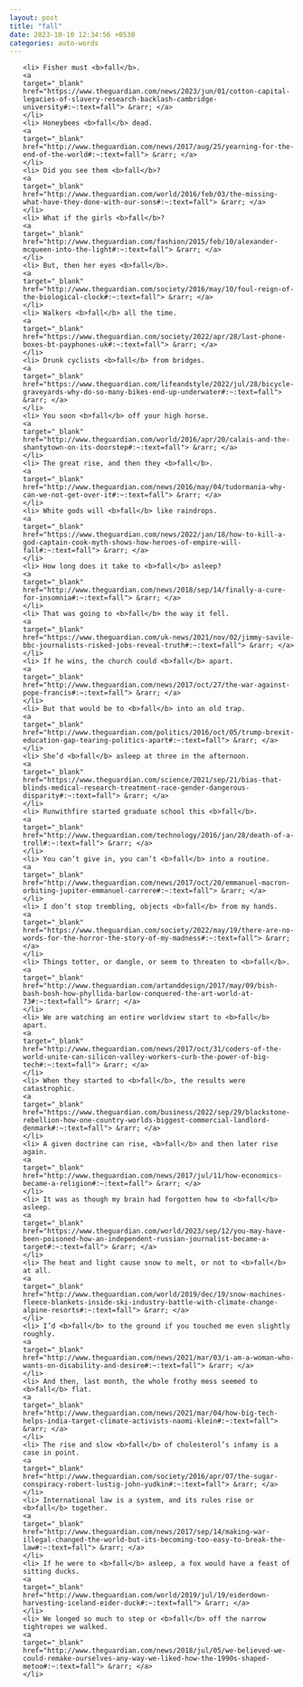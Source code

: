 ```yaml
---
layout: post
title: "fall"
date: 2023-10-10 12:34:56 +0530
categories: auto-words
---
```

<ol>

    <li> Fisher must <b>fall</b>.
    <a 
    target="_blank" 
    href="https://www.theguardian.com/news/2023/jun/01/cotton-capital-legacies-of-slavery-research-backlash-cambridge-university#:~:text=fall"> &rarr; </a>
    </li>
    <li> Honeybees <b>fall</b> dead.
    <a 
    target="_blank" 
    href="http://www.theguardian.com/news/2017/aug/25/yearning-for-the-end-of-the-world#:~:text=fall"> &rarr; </a>
    </li>
    <li> Did you see them <b>fall</b>?
    <a 
    target="_blank" 
    href="http://www.theguardian.com/world/2016/feb/03/the-missing-what-have-they-done-with-our-sons#:~:text=fall"> &rarr; </a>
    </li>
    <li> What if the girls <b>fall</b>?
    <a 
    target="_blank" 
    href="http://www.theguardian.com/fashion/2015/feb/10/alexander-mcqueen-into-the-light#:~:text=fall"> &rarr; </a>
    </li>
    <li> But, then her eyes <b>fall</b>.
    <a 
    target="_blank" 
    href="http://www.theguardian.com/society/2016/may/10/foul-reign-of-the-biological-clock#:~:text=fall"> &rarr; </a>
    </li>
    <li> Walkers <b>fall</b> all the time.
    <a 
    target="_blank" 
    href="https://www.theguardian.com/society/2022/apr/28/last-phone-boxes-bt-payphones-uk#:~:text=fall"> &rarr; </a>
    </li>
    <li> Drunk cyclists <b>fall</b> from bridges.
    <a 
    target="_blank" 
    href="https://www.theguardian.com/lifeandstyle/2022/jul/28/bicycle-graveyards-why-do-so-many-bikes-end-up-underwater#:~:text=fall"> &rarr; </a>
    </li>
    <li> You soon <b>fall</b> off your high horse.
    <a 
    target="_blank" 
    href="http://www.theguardian.com/world/2016/apr/20/calais-and-the-shantytown-on-its-doorstep#:~:text=fall"> &rarr; </a>
    </li>
    <li> The great rise, and then they <b>fall</b>.
    <a 
    target="_blank" 
    href="http://www.theguardian.com/news/2016/may/04/tudormania-why-can-we-not-get-over-it#:~:text=fall"> &rarr; </a>
    </li>
    <li> White gods will <b>fall</b> like raindrops.
    <a 
    target="_blank" 
    href="https://www.theguardian.com/news/2022/jan/18/how-to-kill-a-god-captain-cook-myth-shows-how-heroes-of-empire-will-fall#:~:text=fall"> &rarr; </a>
    </li>
    <li> How long does it take to <b>fall</b> asleep?
    <a 
    target="_blank" 
    href="http://www.theguardian.com/news/2018/sep/14/finally-a-cure-for-insomnia#:~:text=fall"> &rarr; </a>
    </li>
    <li> That was going to <b>fall</b> the way it fell.
    <a 
    target="_blank" 
    href="https://www.theguardian.com/uk-news/2021/nov/02/jimmy-savile-bbc-journalists-risked-jobs-reveal-truth#:~:text=fall"> &rarr; </a>
    </li>
    <li> If he wins, the church could <b>fall</b> apart.
    <a 
    target="_blank" 
    href="http://www.theguardian.com/news/2017/oct/27/the-war-against-pope-francis#:~:text=fall"> &rarr; </a>
    </li>
    <li> But that would be to <b>fall</b> into an old trap.
    <a 
    target="_blank" 
    href="http://www.theguardian.com/politics/2016/oct/05/trump-brexit-education-gap-tearing-politics-apart#:~:text=fall"> &rarr; </a>
    </li>
    <li> She’d <b>fall</b> asleep at three in the afternoon.
    <a 
    target="_blank" 
    href="https://www.theguardian.com/science/2021/sep/21/bias-that-blinds-medical-research-treatment-race-gender-dangerous-disparity#:~:text=fall"> &rarr; </a>
    </li>
    <li> Runwithfire started graduate school this <b>fall</b>.
    <a 
    target="_blank" 
    href="http://www.theguardian.com/technology/2016/jan/28/death-of-a-troll#:~:text=fall"> &rarr; </a>
    </li>
    <li> You can’t give in, you can’t <b>fall</b> into a routine.
    <a 
    target="_blank" 
    href="http://www.theguardian.com/news/2017/oct/20/emmanuel-macron-orbiting-jupiter-emmanuel-carrere#:~:text=fall"> &rarr; </a>
    </li>
    <li> I don’t stop trembling, objects <b>fall</b> from my hands.
    <a 
    target="_blank" 
    href="https://www.theguardian.com/society/2022/may/19/there-are-no-words-for-the-horror-the-story-of-my-madness#:~:text=fall"> &rarr; </a>
    </li>
    <li> Things totter, or dangle, or seem to threaten to <b>fall</b>.
    <a 
    target="_blank" 
    href="http://www.theguardian.com/artanddesign/2017/may/09/bish-bash-bosh-how-phyllida-barlow-conquered-the-art-world-at-73#:~:text=fall"> &rarr; </a>
    </li>
    <li> We are watching an entire worldview start to <b>fall</b> apart.
    <a 
    target="_blank" 
    href="http://www.theguardian.com/news/2017/oct/31/coders-of-the-world-unite-can-silicon-valley-workers-curb-the-power-of-big-tech#:~:text=fall"> &rarr; </a>
    </li>
    <li> When they started to <b>fall</b>, the results were catastrophic.
    <a 
    target="_blank" 
    href="https://www.theguardian.com/business/2022/sep/29/blackstone-rebellion-how-one-country-worlds-biggest-commercial-landlord-denmark#:~:text=fall"> &rarr; </a>
    </li>
    <li> A given doctrine can rise, <b>fall</b> and then later rise again.
    <a 
    target="_blank" 
    href="http://www.theguardian.com/news/2017/jul/11/how-economics-became-a-religion#:~:text=fall"> &rarr; </a>
    </li>
    <li> It was as though my brain had forgotten how to <b>fall</b> asleep.
    <a 
    target="_blank" 
    href="https://www.theguardian.com/world/2023/sep/12/you-may-have-been-poisoned-how-an-independent-russian-journalist-became-a-target#:~:text=fall"> &rarr; </a>
    </li>
    <li> The heat and light cause snow to melt, or not to <b>fall</b> at all.
    <a 
    target="_blank" 
    href="http://www.theguardian.com/world/2019/dec/19/snow-machines-fleece-blankets-inside-ski-industry-battle-with-climate-change-alpine-resorts#:~:text=fall"> &rarr; </a>
    </li>
    <li> I’d <b>fall</b> to the ground if you touched me even slightly roughly.
    <a 
    target="_blank" 
    href="http://www.theguardian.com/news/2021/mar/03/i-am-a-woman-who-wants-on-disability-and-desire#:~:text=fall"> &rarr; </a>
    </li>
    <li> And then, last month, the whole frothy mess seemed to <b>fall</b> flat.
    <a 
    target="_blank" 
    href="http://www.theguardian.com/news/2021/mar/04/how-big-tech-helps-india-target-climate-activists-naomi-klein#:~:text=fall"> &rarr; </a>
    </li>
    <li> The rise and slow <b>fall</b> of cholesterol’s infamy is a case in point.
    <a 
    target="_blank" 
    href="http://www.theguardian.com/society/2016/apr/07/the-sugar-conspiracy-robert-lustig-john-yudkin#:~:text=fall"> &rarr; </a>
    </li>
    <li> International law is a system, and its rules rise or <b>fall</b> together.
    <a 
    target="_blank" 
    href="http://www.theguardian.com/news/2017/sep/14/making-war-illegal-changed-the-world-but-its-becoming-too-easy-to-break-the-law#:~:text=fall"> &rarr; </a>
    </li>
    <li> If he were to <b>fall</b> asleep, a fox would have a feast of sitting ducks.
    <a 
    target="_blank" 
    href="http://www.theguardian.com/world/2019/jul/19/eiderdown-harvesting-iceland-eider-duck#:~:text=fall"> &rarr; </a>
    </li>
    <li> We longed so much to step or <b>fall</b> off the narrow tightropes we walked.
    <a 
    target="_blank" 
    href="http://www.theguardian.com/news/2018/jul/05/we-believed-we-could-remake-ourselves-any-way-we-liked-how-the-1990s-shaped-metoo#:~:text=fall"> &rarr; </a>
    </li>